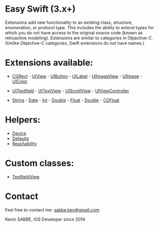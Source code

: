 # Easy Swift (3.x+)

Extensions add new functionality to an existing class, structure, enumeration, or protocol type. This includes the ability to extend types for which you do not have access to the original source code (known as retroactive modeling). Extensions are similar to categories in Objective-C. (Unlike Objective-C categories, Swift extensions do not have names.)

# Extensions available:

- [CGRect](EasySwift/EasySwift/CGRect.swift) - [UIView](EasySwift/EasySwift/UIView.swift) - [UIButton](EasySwift/EasySwift/UIButton.swift) - [UILabel](EasySwift/EasySwift/UILabel.swift) - [UIImageView](EasySwift/EasySwift/UIImageView.swift) - [UIImage](EasySwift/EasySwift/UIImage.swift) - [UIColor](EasySwift/EasySwift/UIColor.swift)

- [UITextfield](EasySwift/EasySwift/UITextfield.swift) - [UITextView](EasySwift/EasySwift/UITextView.swift) - [UIScrollView](EasySwift/EasySwift/UIScrollView.swift) - [UIViewController](EasySwift/EasySwift/UIViewController.swift)

- [String](EasySwift/EasySwift/String.swift) - [Date](EasySwift/EasySwift/Date.swift) - [Int](EasySwift/EasySwift/Int.swift) - [Double](EasySwift/EasySwift/Double.swift\
) - [Float](EasySwift/EasySwift/Float.swift) - [Double](EasySwift/EasySwift/Double.swift) - [CGFloat](EasySwift/EasySwift/CGFloat.swift)

# Helpers:

- [Device](EasySwift/EasySwift/Device.swift)
- [Defaults](EasySwift/EasySwift/Defaults.swift)
- [Reachability](EasySwift/EasySwift/Reachability.swift)

# Custom classes:

- [TextfieldView](EasySwift/EasySwift/TextfieldView.swift)

# Contact

Feel free to contact me: sabbe.kev@gmail.com

Kevin SABBE, iOS Developer since 2014
